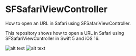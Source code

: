 # SFSafariViewController
How to open an URL in Safari using SFSafariViewController.

This repository shows how to open a URL in Safari using SFSafariViewController in Swift 5 and iOS 16.


![alt text](https://tinypic.host/i/phTDX)
![alt text](https://tinypic.host/i/phbUQ)


